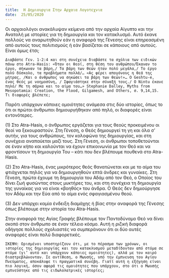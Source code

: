 ```yaml
---
title:  Η Δημιουργια Στην Αρχαια Λογοτεχνια
date:  25/05/2020
---
```


Οι αρχαιολόγοι ανακάλυψαν κείμενα από την αρχαία Αίγυπτο και την Ανατολή με ιστορίες για τη δημιουργία και τον κατακλυσμό. Αυτό έκανε πολλούς να αναρωτηθούν εάν η αναφορά της Γένεσης είναι επηρεασμένη από αυτούς τους πολιτισμούς ή εάν βασίζεται σε κάποιους από αυτούς. Είναι όμως έτσι;

`Διαβάστε Γεν. 1-2:4 και στη συνέχεια διαβάστε τα σχόλια των ειδικών πάνω στο Atra-Hasis: «Όταν οι θεοί, στη θέση του ανθρώπου/Έκαναν το έργο, σήκωναν τα βάρη,/ Τα βάρη των θεών ήταν πολύ μεγάλα,/ Το έργο πολύ δύσκολο, τα προβλήματα πολλά/… «Ας φέρει απογόνους η θεά της μήτρας, /Και ο άνθρωπος να σηκώσει τα βάρη των θεών!»… Ο Geshtu-e, ένας θεός με νοημοσύνη, / Σφαγιάστηκε στην σύναξή τους./ Ο Nintu έκανε πηλό/ Με τη σάρκα και το αίμα του…» Stephanie Dalley, Myths from Mesopotamia: Creation, the Flood, Gilgamesh, and Others, σ. 9,14,15. Τι διαφορές βλέπετε;`

Παρότι υπάρχουν κάποιες ομοιότητες ανάμεσα στις δύο ιστορίες, όπως το ότι οι πρώτοι άνθρωποι δημιουργήθηκαν από πηλό, οι διαφορές είναι εντονότερες.

(1) Στο Atra-Hasis, ο άνθρωπος εργάζεται για τους θεούς προκειμένου οι θεοί να ξεκουραστούν. Στη Γένεση, ο Θεός δημιουργεί τη γη και όλα σ’ αυτήν, για τους ανθρώπους, τον κολοφώνα της δημιουργίας, και στη συνέχεια αναπαύεται μαζί τους. Στη Γένεση, οι άνθρωποι τοποθετούνται σε έναν κήπο και καλούνται να έχουν επικοινωνία με τον Θεό και να φροντίσουν τη δημιουργία Του – κάτι που δεν βλέπουμε πουθενά στο Atra-Hasis.

(2) Στο Atra-Hasis, ένας μικρότερος θεός θανατώνεται και με το αίμα του φτιάχνεται πηλός για να δημιουργηθούν επτά άνδρες και γυναίκες. Στη Γένεση, πρώτα έχουμε τη δημιουργία του Αδάμ από τον Θεό, ο Οποίος του δίνει ζωή φυσώντας στους μυκτήρες του, και στη συνέχεια τη δημιουργία της γυναίκας για να είναι «βοηθός» του άνδρα. Ο Θεός δεν δημιούργησε τον Αδάμ και την Εύα από το αίμα ενός σφαγιασμένου θεού.

(3) Δεν υπάρχει καμία ένδειξη διαμάχης ή βίας στην αναφορά της Γένεσης όπως βλέπουμε στην ιστορία του Atra-Hasis.

Στην αναφορά της Αγίας Γραφής βλέπουμε τον Παντοδύναμο Θεό να δίνει σκοπό στον άνθρωπο σε έναν τέλειο κόσμο. Αυτή η ριζική διαφορά οδήγησε πολλούς σχολιαστές να συμπεράνουν ότι οι δύο αυτές αναφορές είναι πολύ διαφορετικές.

`ΣΚΕΨΗ: Ορισμένοι υποστηρίζουν ότι, με το πέρασμα των χρόνων, οι ιστορίες της δημιουργίας και του κατακλυσμού μεταδίδονταν από στόμα σε στόμα (γι’ αυτό και υπάρχουν κάποιες ομοιότητες), αλλά με τον καιρό διαστρεβλώνονταν. Σε αντίθεση, ο Μωυσής, υπό την έμπνευση του Αγίου Πνεύματος, αποκάλυψε τι πραγματικά συνέβη. Γιατί αυτή η εξήγηση είναι πιο λογική, όσον αφορά τις ομοιότητες που υπάρχουν, στο ότι ο Μωυσής εμπνεύστηκε από τις ειδωλολατρικές ιστορίες;`